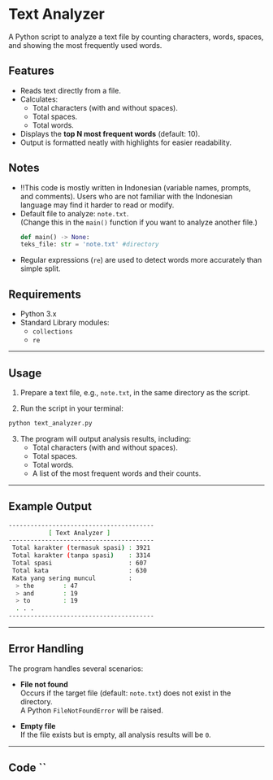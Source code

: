 # Text Analyzer

A Python script to analyze a text file by counting characters, words, spaces, and showing the most frequently used words.

## Features

- Reads text directly from a file.
- Calculates:
  - Total characters (with and without spaces).
  - Total spaces.
  - Total words.
- Displays the **top N most frequent words** (default: 10).
- Output is formatted neatly with highlights for easier readability.

## Notes

- ‼️This code is mostly written in Indonesian (variable names, prompts, and comments). Users who are not familiar with the Indonesian language may find it harder to read or modify.
- Default file to analyze: `note.txt`.  
  (Change this in the `main()` function if you want to analyze another file.)
  ```python
  def main() -> None:
  teks_file: str = 'note.txt' #directory
  ```
- Regular expressions (`re`) are used to detect words more accurately than simple split.

## Requirements

- Python 3.x
- Standard Library modules:  
  - `collections`  
  - `re`

---

## Usage

1. Prepare a text file, e.g., `note.txt`, in the same directory as the script.

2. Run the script in your terminal:

```bash
python text_analyzer.py
```

3. The program will output analysis results, including:
   - Total characters (with and without spaces).
   - Total spaces.
   - Total words.
   - A list of the most frequent words and their counts.

---

## Example Output

```bash
----------------------------------------
           [ Text Analyzer ]
----------------------------------------
 Total karakter (termasuk spasi) : 3921
 Total karakter (tanpa spasi)    : 3314
 Total spasi                     : 607
 Total kata                      : 630
 Kata yang sering muncul         : 
  > the        : 47
  > and        : 19
  > to         : 19
  . . .
----------------------------------------
```

---

## Error Handling

The program handles several scenarios:

- **File not found**  
  Occurs if the target file (default: `note.txt`) does not exist in the directory.  
  A Python `FileNotFoundError` will be raised.

- **Empty file**  
  If the file exists but is empty, all analysis results will be `0`.

---

## Code ``

```python

```
